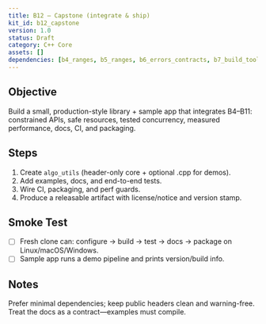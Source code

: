 ```yaml
---
title: B12 — Capstone (integrate & ship)
kit_id: b12_capstone
version: 1.0
status: Draft
category: C++ Core
assets: []
dependencies: [b4_ranges, b5_ranges, b6_errors_contracts, b7_build_tooling, b8_perf_layout, b9_concurrency, b10_resources, b11_footguns]
---
```


## Objective
Build a small, production-style library + sample app that integrates B4–B11: constrained APIs, safe resources, tested concurrency, measured performance, docs, CI, and packaging.

## Steps
1) Create `algo_utils` (header-only core + optional .cpp for demos).  
2) Add examples, docs, and end-to-end tests.  
3) Wire CI, packaging, and perf guards.  
4) Produce a releasable artifact with license/notice and version stamp.

## Smoke Test
- [ ] Fresh clone can: configure → build → test → docs → package on Linux/macOS/Windows.  
- [ ] Sample app runs a demo pipeline and prints version/build info.

## Notes
Prefer minimal dependencies; keep public headers clean and warning-free. Treat the docs as a contract—examples must compile.
